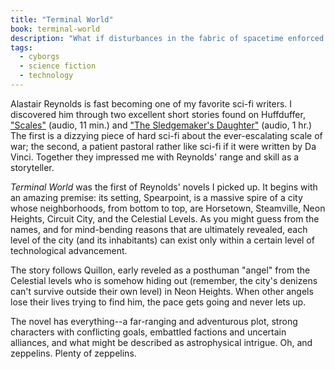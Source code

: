 ```yaml
---
title: "Terminal World"
book: terminal-world
description: "What if disturbances in the fabric of spacetime enforced technological disparities between parts of a city?"
tags:
  - cyborgs
  - science fiction
  - technology
---
```


Alastair Reynolds is fast becoming one of my favorite sci-fi writers. I discovered him through two excellent short stories found on Huffduffer, ["Scales"](http://huffduffer.com/stevegrossi/114363) (audio, 11 min.) and ["The Sledgemaker's Daughter"](http://huffduffer.com/stevegrossi/114364) (audio, 1 hr.) The first is a dizzying piece of hard sci-fi about the ever-escalating scale of war; the second, a patient pastoral rather like sci-fi if it were written by Da Vinci. Together they impressed me with Reynolds' range and skill as a storyteller.

*Terminal World* was the first of Reynolds' novels I picked up. It begins with an amazing premise: its setting, Spearpoint, is a massive spire of a city whose neighborhoods, from bottom to top, are Horsetown, Steamville, Neon Heights, Circuit City, and the Celestial Levels. As you might guess from the names, and for mind-bending reasons that are ultimately revealed, each level of the city (and its inhabitants) can exist only within a certain level of technological advancement.

The story follows Quillon, early reveled as a posthuman "angel" from the Celestial levels who is somehow hiding out (remember, the city's denizens can't survive outside their own level) in Neon Heights. When other angels lose their lives trying to find him, the pace gets going and never lets up.

The novel has everything--a far-ranging and adventurous plot, strong characters with conflicting goals, embattled factions and uncertain alliances, and what might be described as astrophysical intrigue. Oh, and zeppelins. Plenty of zeppelins.